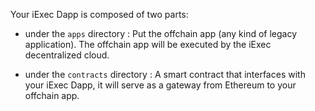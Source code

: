 Your iExec Dapp is composed of two parts:

* under the ```apps``` directory :
Put the offchain app (any kind of legacy application). The offchain app will be executed by the iExec decentralized cloud.

* under the ```contracts``` directory :
A smart contract that interfaces with your iExec Dapp, it will serve as a gateway from Ethereum to your offchain app.
